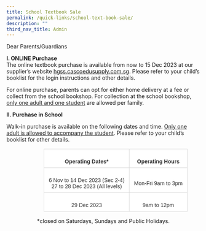 ```yaml
---
title: School Textbook Sale
permalink: /quick-links/school-text-book-sale/
description: ""
third_nav_title: Admin
---
```

Dear Parents/Guardians  

**I. ONLINE Purchase**  
The online textbook purchase is available from now to 15 Dec 2023 at our supplier’s website [hgss.cascoedusupply.com.sg](hgss.cascoedusupply.com.sg). Please refer to your child’s booklist for the login instructions and other details.   

For online purchase, parents can opt for either home delivery at a fee or collect from the school bookshop. For collection at the school bookshop, <u>only one adult and one student</u> are allowed per family.

**II. Purchase in School**  

Walk-in purchase is available on the following dates and time. <u>Only one adult is allowed to accompany the student</u>. Please refer to your child’s booklist for other details.  

<table class="MsoNormalTable" border="0" cellspacing="0" cellpadding="0" width="429" style="width:321.75pt;margin-left:72.9pt;border-collapse:collapse;mso-yfti-tbllook:
 1184"><tbody><tr style="mso-yfti-irow:0;mso-yfti-firstrow:yes"><td style="border:solid #D6D6D6 1.0pt;mso-border-alt:solid #D6D6D6 .25pt;
  mso-border-bottom-alt:solid #D6D6D6 .75pt;background:white;padding:6.0pt 9.0pt 6.0pt 9.0pt"><p class="MsoNormal" align="center" style="margin-bottom:0mm;text-align:center;
  line-height:normal"><b><span style="font-size:10.5pt;font-family:&quot;Arial&quot;,sans-serif;
  mso-fareast-font-family:&quot;Times New Roman&quot;;color:#333333;mso-font-kerning:
  0pt;mso-ligatures:none">Operating Dates*</span></b></p></td><td style="border:solid #D6D6D6 1.0pt;border-left:none;mso-border-left-alt:
  solid #D6D6D6 .25pt;mso-border-alt:solid #D6D6D6 .25pt;mso-border-bottom-alt:
  solid #D6D6D6 .75pt;background:white;padding:6.0pt 9.0pt 6.0pt 9.0pt"><p class="MsoNormal" align="center" style="margin-bottom:0mm;text-align:center;
  line-height:normal"><b><span style="font-size:10.5pt;font-family:&quot;Arial&quot;,sans-serif;
  mso-fareast-font-family:&quot;Times New Roman&quot;;color:#333333;mso-font-kerning:
  0pt;mso-ligatures:none">Operating Hours</span></b></p></td></tr><tr style="mso-yfti-irow:1"><td style="border:solid #D6D6D6 1.0pt;border-top:none;mso-border-top-alt:
  solid #D6D6D6 .25pt;mso-border-alt:solid #D6D6D6 .25pt;mso-border-bottom-alt:
  solid #D6D6D6 .75pt;background:white;padding:6.0pt 9.0pt 6.0pt 9.0pt"><p class="MsoNormal" align="center" style="margin-bottom:0mm;text-align:center;
  line-height:normal"><span style="font-size:10.5pt;font-family:&quot;Arial&quot;,sans-serif;
  mso-fareast-font-family:&quot;Times New Roman&quot;;color:#333333;mso-font-kerning:
  0pt;mso-ligatures:none">6 Nov to 14 Dec 2023 (Sec 2-4)<br>27 to 28 Dec 2023 (All levels)</span></p></td><td style="border-top:none;border-left:none;border-bottom:solid #D6D6D6 1.0pt;
  border-right:solid #D6D6D6 1.0pt;mso-border-top-alt:solid #D6D6D6 .25pt;
  mso-border-left-alt:solid #D6D6D6 .25pt;mso-border-alt:solid #D6D6D6 .25pt;
  mso-border-bottom-alt:solid #D6D6D6 .75pt;background:white;padding:6.0pt 9.0pt 6.0pt 9.0pt"><p class="MsoNormal" align="center" style="margin-bottom:0mm;text-align:center;
  line-height:normal"><span style="font-size:10.5pt;font-family:&quot;Arial&quot;,sans-serif;
  mso-fareast-font-family:&quot;Times New Roman&quot;;color:#333333;mso-font-kerning:
  0pt;mso-ligatures:none">Mon-Fri 9am to 3pm</span></p></td></tr><tr style="mso-yfti-irow:2;mso-yfti-lastrow:yes"><td style="border:solid #D6D6D6 1.0pt;border-top:none;mso-border-top-alt:
  solid #D6D6D6 .25pt;mso-border-alt:solid #D6D6D6 .25pt;background:white;
  padding:6.0pt 9.0pt 6.0pt 9.0pt"><p class="MsoNormal" align="center" style="margin-bottom:0mm;text-align:center;
  line-height:normal"><span style="font-size:10.5pt;font-family:&quot;Arial&quot;,sans-serif;
  mso-fareast-font-family:&quot;Times New Roman&quot;;color:#333333;mso-font-kerning:
  0pt;mso-ligatures:none">29 Dec 2023</span></p></td><td style="border-top:none;border-left:none;border-bottom:solid #D6D6D6 1.0pt;
  border-right:solid #D6D6D6 1.0pt;mso-border-top-alt:solid #D6D6D6 .25pt;
  mso-border-left-alt:solid #D6D6D6 .25pt;mso-border-alt:solid #D6D6D6 .25pt;
  background:white;padding:6.0pt 9.0pt 6.0pt 9.0pt"><p class="MsoNormal" align="center" style="margin-bottom:0mm;text-align:center;
  line-height:normal"><span style="font-size:10.5pt;font-family:&quot;Arial&quot;,sans-serif;
  mso-fareast-font-family:&quot;Times New Roman&quot;;color:#333333;mso-font-kerning:
  0pt;mso-ligatures:none">9am to 12pm</span></p></td></tr></tbody></table>

<center>*closed on Saturdays, Sundays and Public Holidays.</center>  


